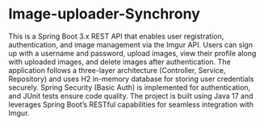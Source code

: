 # Image-uploader-Synchrony
This is a Spring Boot 3.x REST API that enables user registration, authentication, and image management via the Imgur API. Users can sign up with a username and password, upload images, view their profile along with uploaded images, and delete images after authentication. 
The application follows a three-layer architecture (Controller, Service, Repository) and uses H2 in-memory database for storing user credentials securely. 
Spring Security (Basic Auth) is implemented for authentication, and JUnit tests ensure code quality. 
The project is built using Java 17 and leverages Spring Boot’s RESTful capabilities for seamless integration with Imgur.

